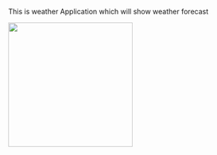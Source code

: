 This is weather Application which will show weather forecast

<img src="https://github.com/user-attachments/assets/5faa9d7c-3116-47ed-9335-603cc2a6eae0" width="250">
